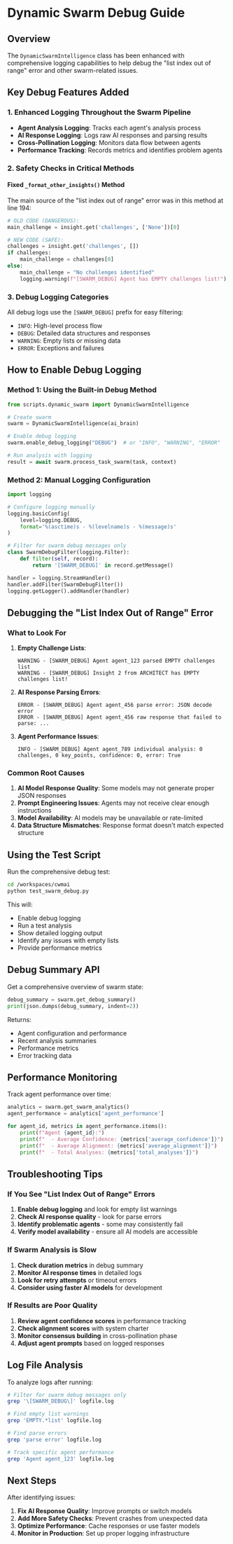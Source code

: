 # Dynamic Swarm Debug Guide

## Overview

The `DynamicSwarmIntelligence` class has been enhanced with comprehensive logging capabilities to help debug the "list index out of range" error and other swarm-related issues.

## Key Debug Features Added

### 1. Enhanced Logging Throughout the Swarm Pipeline

- **Agent Analysis Logging**: Tracks each agent's analysis process
- **AI Response Logging**: Logs raw AI responses and parsing results
- **Cross-Pollination Logging**: Monitors data flow between agents
- **Performance Tracking**: Records metrics and identifies problem agents

### 2. Safety Checks in Critical Methods

#### Fixed `_format_other_insights()` Method
The main source of the "list index out of range" error was in this method at line 194:

```python
# OLD CODE (DANGEROUS):
main_challenge = insight.get('challenges', ['None'])[0]

# NEW CODE (SAFE):
challenges = insight.get('challenges', [])
if challenges:
    main_challenge = challenges[0]
else:
    main_challenge = "No challenges identified"
    logging.warning(f"[SWARM_DEBUG] Agent has EMPTY challenges list!")
```

### 3. Debug Logging Categories

All debug logs use the `[SWARM_DEBUG]` prefix for easy filtering:

- `INFO`: High-level process flow
- `DEBUG`: Detailed data structures and responses
- `WARNING`: Empty lists or missing data
- `ERROR`: Exceptions and failures

## How to Enable Debug Logging

### Method 1: Using the Built-in Debug Method

```python
from scripts.dynamic_swarm import DynamicSwarmIntelligence

# Create swarm
swarm = DynamicSwarmIntelligence(ai_brain)

# Enable debug logging
swarm.enable_debug_logging("DEBUG")  # or "INFO", "WARNING", "ERROR"

# Run analysis with logging
result = await swarm.process_task_swarm(task, context)
```

### Method 2: Manual Logging Configuration

```python
import logging

# Configure logging manually
logging.basicConfig(
    level=logging.DEBUG,
    format='%(asctime)s - %(levelname)s - %(message)s'
)

# Filter for swarm debug messages only
class SwarmDebugFilter(logging.Filter):
    def filter(self, record):
        return '[SWARM_DEBUG]' in record.getMessage()

handler = logging.StreamHandler()
handler.addFilter(SwarmDebugFilter())
logging.getLogger().addHandler(handler)
```

## Debugging the "List Index Out of Range" Error

### What to Look For

1. **Empty Challenge Lists**:
   ```
   WARNING - [SWARM_DEBUG] Agent agent_123 parsed EMPTY challenges list
   WARNING - [SWARM_DEBUG] Insight 2 from ARCHITECT has EMPTY challenges list!
   ```

2. **AI Response Parsing Errors**:
   ```
   ERROR - [SWARM_DEBUG] Agent agent_456 parse error: JSON decode error
   ERROR - [SWARM_DEBUG] Agent agent_456 raw response that failed to parse: ...
   ```

3. **Agent Performance Issues**:
   ```
   INFO - [SWARM_DEBUG] Agent agent_789 individual analysis: 0 challenges, 0 key_points, confidence: 0, error: True
   ```

### Common Root Causes

1. **AI Model Response Quality**: Some models may not generate proper JSON responses
2. **Prompt Engineering Issues**: Agents may not receive clear enough instructions
3. **Model Availability**: AI models may be unavailable or rate-limited
4. **Data Structure Mismatches**: Response format doesn't match expected structure

## Using the Test Script

Run the comprehensive debug test:

```bash
cd /workspaces/cwmai
python test_swarm_debug.py
```

This will:
- Enable debug logging
- Run a test analysis
- Show detailed logging output
- Identify any issues with empty lists
- Provide performance metrics

## Debug Summary API

Get a comprehensive overview of swarm state:

```python
debug_summary = swarm.get_debug_summary()
print(json.dumps(debug_summary, indent=2))
```

Returns:
- Agent configuration and performance
- Recent analysis summaries
- Performance metrics
- Error tracking data

## Performance Monitoring

Track agent performance over time:

```python
analytics = swarm.get_swarm_analytics()
agent_performance = analytics['agent_performance']

for agent_id, metrics in agent_performance.items():
    print(f"Agent {agent_id}:")
    print(f"  - Average Confidence: {metrics['average_confidence']}")
    print(f"  - Average Alignment: {metrics['average_alignment']}")
    print(f"  - Total Analyses: {metrics['total_analyses']}")
```

## Troubleshooting Tips

### If You See "List Index Out of Range" Errors

1. **Enable debug logging** and look for empty list warnings
2. **Check AI response quality** - look for parse errors
3. **Identify problematic agents** - some may consistently fail
4. **Verify model availability** - ensure all AI models are accessible

### If Swarm Analysis is Slow

1. **Check duration metrics** in debug summary
2. **Monitor AI response times** in detailed logs
3. **Look for retry attempts** or timeout errors
4. **Consider using faster AI models** for development

### If Results are Poor Quality

1. **Review agent confidence scores** in performance tracking
2. **Check alignment scores** with system charter
3. **Monitor consensus building** in cross-pollination phase
4. **Adjust agent prompts** based on logged responses

## Log File Analysis

To analyze logs after running:

```bash
# Filter for swarm debug messages only
grep '\[SWARM_DEBUG\]' logfile.log

# Find empty list warnings
grep 'EMPTY.*list' logfile.log

# Find parse errors
grep 'parse error' logfile.log

# Track specific agent performance
grep 'Agent agent_123' logfile.log
```

## Next Steps

After identifying issues:

1. **Fix AI Response Quality**: Improve prompts or switch models
2. **Add More Safety Checks**: Prevent crashes from unexpected data
3. **Optimize Performance**: Cache responses or use faster models
4. **Monitor in Production**: Set up proper logging infrastructure